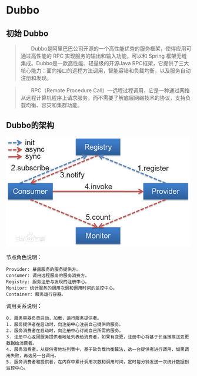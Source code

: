 # Dubbo

## 初始 Dubbo 

> &emsp;&emsp;Dubbo是阿里巴巴公司开源的一个高性能优秀的服务框架，使得应用可通过高性能的 RPC 实现服务的输出和输入功能，可以和  Spring 框架无缝集成。Dubbo是一款高性能、轻量级的开源Java RPC框架，它提供了三大核心能力：面向接口的远程方法调用，智能容错和负载均衡，以及服务自动注册和发现。

> &emsp;&emsp;RPC（Remote Procedure Call）—远程过程调用，它是一种通过网络从远程计算机程序上请求服务，而不需要了解底层网络技术的协议，支持负载均衡、容灾和集群功能。

## Dubbo的架构

![dubbo的架构](./dllwh-dubbo-images/dubbo的架构.jpg)

节点角色说明：

	Provider: 暴露服务的服务提供方。
	Consumer: 调用远程服务的服务消费方。
	Registry: 服务注册与发现的注册中心。
	Monitor: 统计服务的调用次调和调用时间的监控中心。
	Container: 服务运行容器。

调用关系说明：
	
	0. 服务容器负责启动，加载，运行服务提供者。
	1. 服务提供者在启动时，向注册中心注册自己提供的服务。
	2. 服务消费者在启动时，向注册中心订阅自己所需的服务。
	3. 注册中心返回服务提供者地址列表给消费者，如果有变更，注册中心将基于长连接推送变更数据给消费者。
	4. 服务消费者，从提供者地址列表中，基于软负载均衡算法，选一台提供者进行调用，如果调用失败，再选另一台调用。
	5. 服务消费者和提供者，在内存中累计调用次数和调用时间，定时每分钟发送一次统计数据到监控中心。
